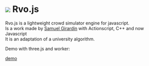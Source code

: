 <img src="http://lo-th.github.io/Rvo.js/images/logo.svg"/>  Rvo.js 
=========

Rvo.js is a lightweight crowd simulator engine for javascript.<br>
Is a work made by [Samuel Girardin](http://www.visualiser.fr) with Actionscript, C++ and now Javascript<br>
It is an adaptation of a university algorithm.<br>


Demo with three.js and worker:

[demo](http://lo-th.github.io/Rvo.js/index.html)